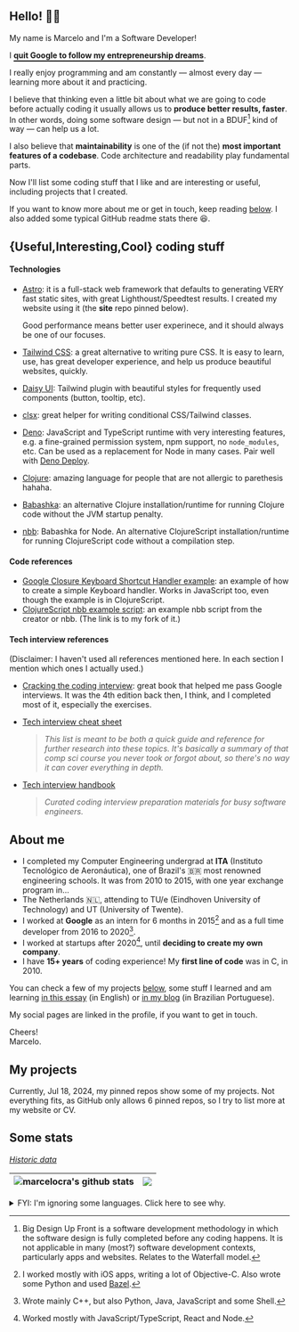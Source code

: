## Hello! 👋🏽

My name is Marcelo and I'm a Software Developer!

I <strong><u style="text-underline-offset: 4px; text-decoration-thickness: 2px">quit Google to follow my entrepreneurship dreams</u></strong>.

I really enjoy programming and am constantly — almost every day — learning more about it and practicing.

I believe that thinking even a little bit about what we are going to code before actually coding it usually allows us to **produce better results, faster**. In other words, doing some software design — but not in a BDUF[^bduf] kind of way — can help us a lot.

I also believe that **maintainability** is one of the (if not the) **most important features of a codebase**. Code architecture and readability play fundamental parts.

Now I'll list some coding stuff that I like and are interesting or useful, including projects that I created.

If you want to know more about me or get in touch, keep reading [below](#more). I also added some typical GitHub readme stats there 😆️.

[^bduf]: Big Design Up Front is a software development methodology in which the software design is fully completed before any coding happens. It is not applicable in many (most?) software development contexts, particularly apps and websites. Relates to the Waterfall model.

## {Useful,Interesting,Cool} coding stuff

#### Technologies

- [Astro](https://astro.build): it is a full-stack web framework that defaults to generating VERY fast static sites, with great Lighthoust/Speedtest results. I created my website using it (the **site** repo pinned below).

  Good performance means better user experinece, and it should always be one of our focuses.

- [Tailwind CSS](https://tailwindcss.com/): a great alternative to writing pure CSS. It is easy to learn, use, has great developer experience, and help us produce beautiful websites, quickly.
- [Daisy UI](https://daisyui.com/): Tailwind plugin with beautiful styles for frequently used components (button, tooltip, etc).
- [clsx](https://github.com/lukeed/clsx): great helper for writing conditional CSS/Tailwind classes.
- [Deno](https://deno.land): JavaScript and TypeScript runtime with very interesting features, e.g. a fine-grained permission system, npm support, no `node_modules`, etc. Can be used as a replacement for Node in many cases. Pair well with [Deno Deploy](https://deno.com/deploy).

- [Clojure](https://clojure.org): amazing language for people that are not allergic to parethesis hahaha.
- [Babashka](https://github.com/babashka/babashka): an alternative Clojure installation/runtime for running Clojure code without the JVM startup penalty.
- [nbb](https://github.com/babashka/nbb): Babashka for Node. An alternative ClojureScript installation/runtime for running ClojureScript code without a compilation step.

#### Code references

- [Google Closure Keyboard Shortcut Handler example](https://gist.github.com/marcelocra/930fc699e3b6367df1aad81811668e3c): an example of how to create a simple Keyboard handler. Works in JavaScript too, even though the example is in ClojureScript.
- [ClojureScript nbb example script](https://gist.github.com/marcelocra/0f41381c0c1e251efe700a1c3bb0e3fa): an example nbb script from the creator or nbb. (The link is to my fork of it.)

#### Tech interview references

(Disclaimer: I haven't used all references mentioned here. In each section I mention which ones I actually used.)

- [Cracking the coding interview](https://www.amazon.com.br/Cracking-Coding-Interview-Programming-Questions/dp/0984782850): great book that helped me pass Google interviews. It was the 4th edition back then, I think, and I completed most of it, especially the exercises.

- [Tech interview cheat sheet](https://github.com/tsiege/Tech-Interview-Cheat-Sheet)

  > _This list is meant to be both a quick guide and reference for further research into these topics. It's basically a summary of that comp sci course you never took or forgot about, so there's no way it can cover everything in depth._

- [Tech interview handbook](https://github.com/yangshun/tech-interview-handbook)
  > _Curated coding interview preparation materials for busy software engineers._

## About me <a name="more"></a>

- I completed my Computer Engineering undergrad at **ITA** (Instituto Tecnológico de Aeronáutica), one of Brazil's 🇧🇷 most renowned engineering schools. It was from 2010 to 2015, with one year exchange program in...
- The Netherlands 🇳🇱, attending to TU/e (Eindhoven University of Technology) and UT (University of Twente).
- I worked at **Google** as an intern for 6 months in 2015[^internship2015] and as a full time developer from 2016 to 2020[^fte].
- I worked at startups after 2020[^startups], until **deciding to create my own company**.
- I have **15<!-- (curr_year - 2010 + 1) -->+ years** of coding experience! My **first line of code** was in C, in 2010.

[^internship2015]: I worked mostly with iOS apps, writing a lot of Objective-C. Also wrote some Python and used [Bazel](https://bazel.build).
[^fte]: Wrote mainly C++, but also Python, Java, JavaScript and some Shell.
[^startups]: Worked mostly with JavaScript/TypeScript, React and Node.

You can check a few of my projects [below](#projects), some stuff I learned and am learning <a href="https://github.com/marcelocra/marcelocra/blob/master/details.md#table-of-contents-" target="_blank">in this essay</a> (in English) or [in my blog](https://marcelocra.dev/blog) (in Brazilian Portuguese).

My social pages are linked in the profile, if you want to get in touch.

Cheers!\
Marcelo.

## My projects <a name="projects"></a>

Currently, Jul 18, 2024, my pinned repos show some of my projects. Not everything fits, as GitHub only allows 6 pinned repos, so I try to list more at my website or CV.

## Some stats <a name="stats"></a>

_<a href="https://github.com/marcelocra/marcelocra/blob/master/details.md#github-stats-history-" target="_blank">Historic data</a>_

<!-- ----- 80 columns reference ----------------------------------------------------- -->

<!-- ![Most used languages](https://github-readme-stats.vercel.app/api/top-langs/?username=marcelocra&text_color=000&title_color=000&bg_color=45,e96443,904e95&hide_border=true&layout=compact&hide=Python,Java,html,CSS,C,Shell,PowerShell,Vim%20Script,Dockerfile&langs_count=10) -->

<!-- ![Most used languages](https://github-readme-stats.vercel.app/api/top-langs/?username=marcelocra&theme=dark&hide_border=true&layout=compact&hide=Python,Java,html,CSS,C,Shell,PowerShell,Vim%20Script,Dockerfile&langs_count=10) -->

| <img align="center" src="https://github-readme-stats.vercel.app/api?username=marcelocra&show_icons=true&include_all_commits=true&theme=buefy&hide_border=true" alt="marcelocra's github stats" /> | <img align="center" src="https://github-readme-stats.vercel.app/api/top-langs/?username=marcelocra&layout=compact&theme=buefy&hide_border=true&hide=Python,Java,html,CSS,C,Shell,PowerShell,Vim%20Script,Dockerfile,SCSS&langs_count=20" /> |
| ------------------------------------------------------------------------------------------------------------------------------------------------------------------------------------------------- | ------------------------------------------------------------------------------------------------------------------------------------------------------------------------------------------------------------------------------------------- |

<details>
<summary>FYI: I'm ignoring some languages. Click here to see why.</summary>
<br />

1. They are not languages (e.g. HTML, CSS, Dockerfile).
1. I haven't used them meaningfully in a long time (e.g. Python, Java, C, C++).
1. I use them mostly as "glue" and not to write actual programs (e.g. Shell, PowerShell, Vimscript).

</details>
